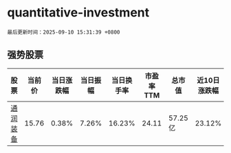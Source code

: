 # quantitative-investment

`最后更新时间：2025-09-10 15:31:39 +0800`

## 强势股票

|股票|当前价|当日涨跌幅|当日振幅|当日换手率|市盈率TTM|总市值|近10日涨跌幅|
|----|----|----|----|----|----|----|----|
|[通润装备](https://xueqiu.com/S/SZ002150)|15.76|0.38%|7.26%|16.23%|24.11|57.25亿|23.12%|
